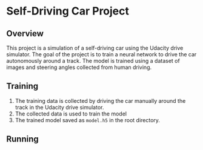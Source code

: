 # Self-Driving Car Project

## Overview
This project is a simulation of a self-driving car using the Udacity drive simulator. The goal of the project is to train a neural network to drive the car autonomously around a track. The model is trained using a dataset of images and steering angles collected from human driving.

## Training
1. The training data is collected by driving the car manually around the track in the Udacity drive simulator.
2. The collected data is used to train the model
3. The trained model saved as `model.h5` in the root directory.

## Running


